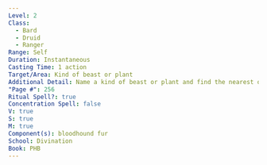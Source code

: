 ```yaml
---
Level: 2
Class:
  - Bard
  - Druid
  - Ranger
Range: Self
Duration: Instantaneous
Casting Time: 1 action
Target/Area: Kind of beast or plant
Additional Detail: Name a kind of beast or plant and find the nearest one within 5 miles.
"Page #": 256
Ritual Spell?: true
Concentration Spell: false
V: true
S: true
M: true
Component(s): bloodhound fur
School: Divination
Book: PHB
---
```

